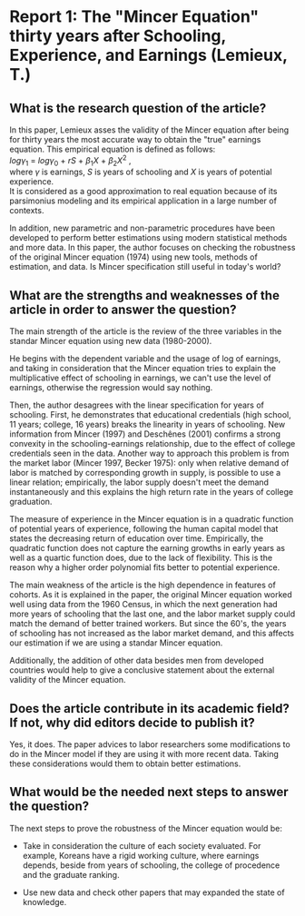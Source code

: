 # Report 1: The "Mincer Equation" thirty years after Schooling, Experience, and Earnings (Lemieux, T.)

## What is the research question of the article?

In this paper, Lemieux asses the validity of the Mincer equation after being for thirty years the most accurate way to obtain the "true" earnings equation. This empirical equation is defined as follows: \
$log \gamma_1$ = $log \gamma_0$ + $rS$ + $\beta_1 X$ + $\beta_2 X^2$  ,\
where $\gamma$ is earnings, $S$ is years of schooling and $X$ is years of potential experience.\
It is considered as a good approximation to real equation because of its parsimonius modeling and its empirical application in a large number of contexts. 

In addition, new parametric and non-parametric procedures have been developed to perform better estimations using modern statistical methods and more data. In this paper, the author focuses on checking the robustness of the original Mincer equation (1974) using new tools, methods of estimation, and data. Is Mincer specification still useful in today's world?

## What are the strengths and weaknesses of the article in order to answer the question?

The main strength of the article is the review of the three variables in the standar Mincer equation using new data (1980-2000).

He begins with the dependent variable and the usage of log of earnings, and taking in consideration that the Mincer equation tries to explain the multiplicative effect of schooling in earnings, we can't use the level of earnings, otherwise the regression would say nothing. 

Then, the author desagrees with the linear specification for years of schooling. First, he demonstrates that educational credentials (high school, 11 years; college, 16 years) breaks the linearity in years of schooling. New information from Mincer (1997) and Deschênes (2001) confirms a strong convexity in the schooling-earnings relationship, due to the effect of college credentials seen in the data. Another way to approach this problem is from the market labor (Mincer 1997, Becker 1975): only when relative demand of labor is matched by corresponding growth in supply, is possible to use a linear relation; empirically, the labor supply doesn't meet the demand instantaneously and this explains the high return rate in the years of college graduation.

The measure of experience in the Mincer equation is in a quadratic function of potential years of experience, following the human capital model that states the decreasing return of education over time. Empirically, the quadratic function does not capture the earning growths in early years as well as a quartic function does, due to the lack of flexibility. This is the reason why a higher order polynomial fits better to potential experience.

The main weakness of the article is the high dependence in features of cohorts. As it is explained in the paper, the original Mincer equation worked well using data from the 1960 Census, in which the next generation had more years of schooling that the last one, and the labor market supply could match the demand of better trained workers. But since the 60's, the years of schooling has not increased as the labor market demand, and this affects our estimation if we are using a standar Mincer equation.

Additionally, the addition of other data besides men from developed countries would help to give a conclusive statement about the external validity of the Mincer equation. 

## Does the article contribute in its academic field? If not, why did editors decide to publish it?

Yes, it does. The paper advices to labor researchers some modifications to do in the Mincer model if they are using it with more recent data. Taking these considerations would them to obtain better estimations.

## What would be the needed next steps to answer the question?

The next steps to prove the robustness of the Mincer equation would be:

- Take in consideration the culture of each society evaluated. For example, Koreans have a rigid working culture, where earnings depends, beside from years of schooling, the college of procedence and the graduate ranking.

- Use new data and check other papers that may expanded the state of knowledge.

